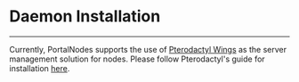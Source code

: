 # Daemon Installation

***

Currently, PortalNodes supports the use of [Pterodactyl Wings](https://github.com/pterodactyl/wings) as the server
management solution for nodes. Please follow Pterodactyl's guide for installation [here](https://pterodactyl.io/wings/1.0/installing.html).